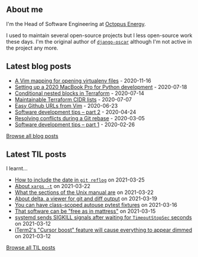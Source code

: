 ## About me
I'm the Head of Software Engineering at [Octopus Energy](https://octopus.energy/).

I used to maintain several open-source projects but I less open-source work these days. I'm the original author of [`django-oscar`](https://github.com/django-oscar/django-oscar) although I'm not active in the project any more. 
## Latest blog posts
- [A Vim mapping for opening virtualenv files](https://codeinthehole.com/tips/a-vim-mapping-for-opening-virtualenv-files/) - 2020-11-16
- [Setting up a 2020 MacBook Pro for Python development](https://codeinthehole.com/guides/settings-up-a-2020-macbook-for-python-development/) - 2020-07-18
- [Conditional nested blocks in Terraform](https://codeinthehole.com/tips/conditional-nested-blocks-in-terraform/) - 2020-07-14
- [Maintainable Terraform CIDR lists](https://codeinthehole.com/tips/terraform-cidrs/) - 2020-07-07
- [Easy Github URLs from Vim](https://codeinthehole.com/tips/easy-github-urls-from-vim/) - 2020-06-23
- [Software development tips – part 2](https://codeinthehole.com/tips/software-development-tips-part2/) - 2020-04-24
- [Resolving conflicts during a Git rebase](https://codeinthehole.com/guides/resolving-conflicts-during-a-git-rebase/) - 2020-03-05
- [Software development tips – part 1](https://codeinthehole.com/tips/software-development-tips-part1/) - 2020-02-26

[Browse all blog posts](https://codeinthehole.com/writing/)
## Latest TIL posts
I learnt...
- [How to include the date in `git reflog`](https://til.codeinthehole.com/posts/how-to-include-the-date-in-git-reflog/) on 2021-03-25
- [About `xargs -t`](https://til.codeinthehole.com/posts/about-xargs-t/) on 2021-03-22
- [What the sections of the Unix manual are](https://til.codeinthehole.com/posts/what-the-sections-of-the-unix-manual-are/) on 2021-03-22
- [About delta, a viewer for git and diff output](https://til.codeinthehole.com/posts/about-delta/) on 2021-03-19
- [You can have class-scoped autouse pytest fixtures](https://til.codeinthehole.com/posts/you-can-have-classscoped-autouse-pytest-fixtures/) on 2021-03-16
- [That software can be "free as in mattress"](https://til.codeinthehole.com/posts/that-software-can-be-free-as-in-mattress/) on 2021-03-15
- [systemd sends SIGKILL signals after waiting for `TimeoutStopSec` seconds](https://til.codeinthehole.com/posts/systemd-sends-sigkill-signals-after-waiting-for-timestopsec-seconds/) on 2021-03-12
- [iTerm2's "Cursor boost" feature will cause everything to appear dimmed](https://til.codeinthehole.com/posts/iterm2s-cursor-boost-feature-will-cause-everything-to-appear-dimmed/) on 2021-03-12

[Browse all TIL posts](https://til.codeinthehole.com)

